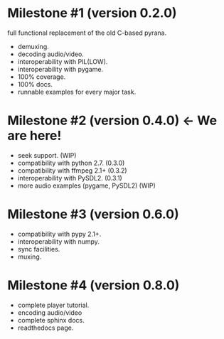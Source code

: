 Milestone #1 (version 0.2.0)
============================

full functional replacement of the old C-based pyrana.

* demuxing.
* decoding audio/video.
* interoperability with PIL(LOW).
* interoperability with pygame.
* 100% coverage.
* 100% docs.
* runnable examples for every major task.


Milestone #2 (version 0.4.0) <- We are here!
============================================

* seek support. (WIP)
* compatibility with python 2.7. (0.3.0)
* compatibility with ffmpeg 2.1+ (0.3.2)
* interoperability with PySDL2. (0.3.1)
* more audio examples (pygame, PySDL2) (WIP)


Milestone #3 (version 0.6.0)
============================

* compatibility with pypy 2.1+.
* interoperability with numpy.
* sync facilities.
* muxing.


Milestone #4 (version 0.8.0)
============================

* complete player tutorial.
* encoding audio/video
* complete sphinx docs.
* readthedocs page.
